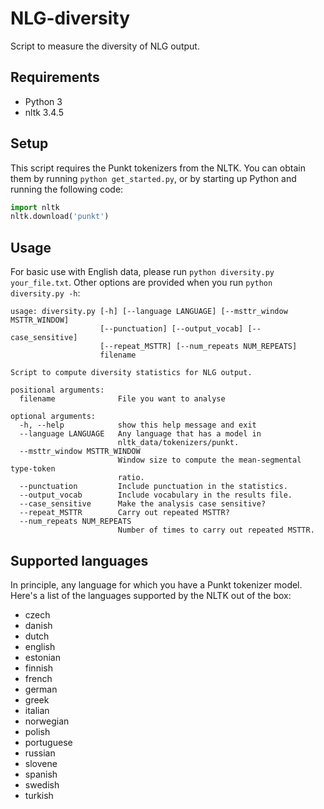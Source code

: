 # NLG-diversity
Script to measure the diversity of NLG output.

## Requirements
- Python 3
- nltk 3.4.5

## Setup
This script requires the Punkt tokenizers from the NLTK.
You can obtain them by running `python get_started.py`,
or by starting up Python and running the following code:

```python
import nltk
nltk.download('punkt')
```

## Usage
For basic use with English data, please run `python diversity.py your_file.txt`. Other options are provided when you run `python diversity.py -h`:

```
usage: diversity.py [-h] [--language LANGUAGE] [--msttr_window MSTTR_WINDOW]
                    [--punctuation] [--output_vocab] [--case_sensitive]
                    [--repeat_MSTTR] [--num_repeats NUM_REPEATS]
                    filename

Script to compute diversity statistics for NLG output.

positional arguments:
  filename              File you want to analyse

optional arguments:
  -h, --help            show this help message and exit
  --language LANGUAGE   Any language that has a model in
                        nltk_data/tokenizers/punkt.
  --msttr_window MSTTR_WINDOW
                        Window size to compute the mean-segmental type-token
                        ratio.
  --punctuation         Include punctuation in the statistics.
  --output_vocab        Include vocabulary in the results file.
  --case_sensitive      Make the analysis case sensitive?
  --repeat_MSTTR        Carry out repeated MSTTR?
  --num_repeats NUM_REPEATS
                        Number of times to carry out repeated MSTTR.
```
## Supported languages
In principle, any language for which you have a Punkt tokenizer model. Here's a list of the languages supported by the NLTK out of the box:

* czech
* danish
* dutch
* english
* estonian
* finnish
* french
* german
* greek
* italian
* norwegian
* polish
* portuguese
* russian
* slovene
* spanish
* swedish
* turkish
